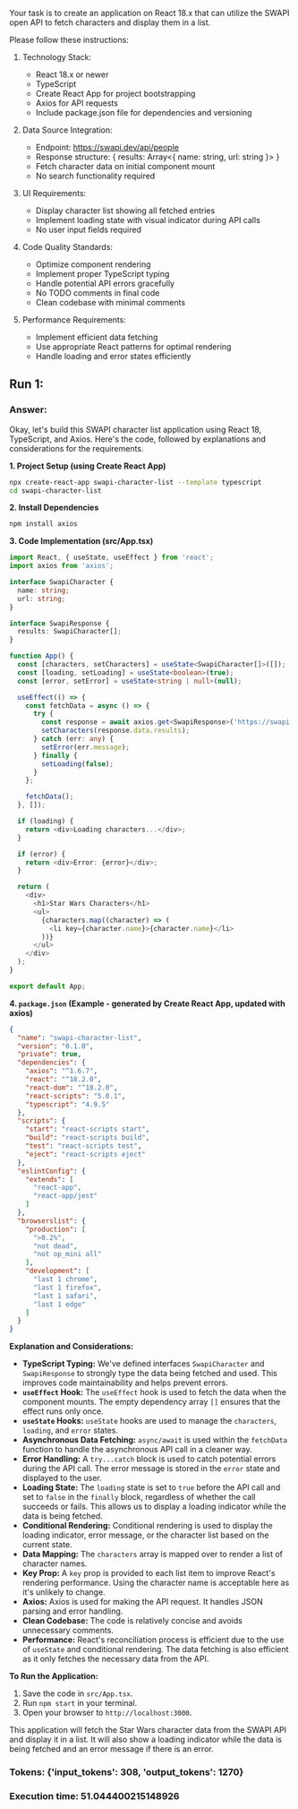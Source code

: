 Your task is to create an application on React 18.x that can utilize the SWAPI open API to fetch characters and display them in a list.

Please follow these instructions:

1. Technology Stack:
   - React 18.x or newer
   - TypeScript
   - Create React App for project bootstrapping
   - Axios for API requests
   - Include package.json file for dependencies and versioning

2. Data Source Integration:
   - Endpoint: https://swapi.dev/api/people
   - Response structure: { results: Array<{ name: string, url: string }> }
   - Fetch character data on initial component mount
   - No search functionality required

3. UI Requirements:
   - Display character list showing all fetched entries
   - Implement loading state with visual indicator during API calls
   - No user input fields required

4. Code Quality Standards:
   - Optimize component rendering
   - Implement proper TypeScript typing
   - Handle potential API errors gracefully
   - No TODO comments in final code
   - Clean codebase with minimal comments

5. Performance Requirements:
   - Implement efficient data fetching
   - Use appropriate React patterns for optimal rendering
   - Handle loading and error states efficiently
## Run 1:
### Answer:
Okay, let's build this SWAPI character list application using React 18, TypeScript, and Axios. Here's the code, followed by explanations and considerations for the requirements.

**1. Project Setup (using Create React App)**

```bash
npx create-react-app swapi-character-list --template typescript
cd swapi-character-list
```

**2. Install Dependencies**

```bash
npm install axios
```

**3. Code Implementation (src/App.tsx)**

```typescript
import React, { useState, useEffect } from 'react';
import axios from 'axios';

interface SwapiCharacter {
  name: string;
  url: string;
}

interface SwapiResponse {
  results: SwapiCharacter[];
}

function App() {
  const [characters, setCharacters] = useState<SwapiCharacter[]>([]);
  const [loading, setLoading] = useState<boolean>(true);
  const [error, setError] = useState<string | null>(null);

  useEffect(() => {
    const fetchData = async () => {
      try {
        const response = await axios.get<SwapiResponse>('https://swapi.dev/api/people');
        setCharacters(response.data.results);
      } catch (err: any) {
        setError(err.message);
      } finally {
        setLoading(false);
      }
    };

    fetchData();
  }, []);

  if (loading) {
    return <div>Loading characters...</div>;
  }

  if (error) {
    return <div>Error: {error}</div>;
  }

  return (
    <div>
      <h1>Star Wars Characters</h1>
      <ul>
        {characters.map((character) => (
          <li key={character.name}>{character.name}</li>
        ))}
      </ul>
    </div>
  );
}

export default App;
```

**4. `package.json` (Example - generated by Create React App, updated with axios)**

```json
{
  "name": "swapi-character-list",
  "version": "0.1.0",
  "private": true,
  "dependencies": {
    "axios": "^1.6.7",
    "react": "^18.2.0",
    "react-dom": "^18.2.0",
    "react-scripts": "5.0.1",
    "typescript": "4.9.5"
  },
  "scripts": {
    "start": "react-scripts start",
    "build": "react-scripts build",
    "test": "react-scripts test",
    "eject": "react-scripts eject"
  },
  "eslintConfig": {
    "extends": [
      "react-app",
      "react-app/jest"
    ]
  },
  "browserslist": {
    "production": [
      ">0.2%",
      "not dead",
      "not op_mini all"
    ],
    "development": [
      "last 1 chrome",
      "last 1 firefox",
      "last 1 safari",
      "last 1 edge"
    ]
  }
}
```

**Explanation and Considerations:**

* **TypeScript Typing:**  We've defined interfaces `SwapiCharacter` and `SwapiResponse` to strongly type the data being fetched and used. This improves code maintainability and helps prevent errors.
* **`useEffect` Hook:** The `useEffect` hook is used to fetch the data when the component mounts. The empty dependency array `[]` ensures that the effect runs only once.
* **`useState` Hooks:**  `useState` hooks are used to manage the `characters`, `loading`, and `error` states.
* **Asynchronous Data Fetching:**  `async/await` is used within the `fetchData` function to handle the asynchronous API call in a cleaner way.
* **Error Handling:** A `try...catch` block is used to catch potential errors during the API call. The error message is stored in the `error` state and displayed to the user.
* **Loading State:** The `loading` state is set to `true` before the API call and set to `false` in the `finally` block, regardless of whether the call succeeds or fails. This allows us to display a loading indicator while the data is being fetched.
* **Conditional Rendering:**  Conditional rendering is used to display the loading indicator, error message, or the character list based on the current state.
* **Data Mapping:** The `characters` array is mapped over to render a list of character names.
* **Key Prop:**  A `key` prop is provided to each list item to improve React's rendering performance.  Using the character name is acceptable here as it's unlikely to change.
* **Axios:** Axios is used for making the API request. It handles JSON parsing and error handling.
* **Clean Codebase:** The code is relatively concise and avoids unnecessary comments.
* **Performance:**  React's reconciliation process is efficient due to the use of `useState` and conditional rendering.  The data fetching is also efficient as it only fetches the necessary data from the API.

**To Run the Application:**

1.  Save the code in `src/App.tsx`.
2.  Run `npm start` in your terminal.
3.  Open your browser to `http://localhost:3000`.

This application will fetch the Star Wars character data from the SWAPI API and display it in a list.  It will also show a loading indicator while the data is being fetched and an error message if there is an error.


### Tokens: {'input_tokens': 308, 'output_tokens': 1270}
### Execution time: 51.044400215148926

